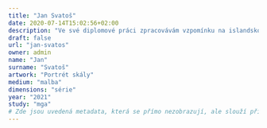 ```yaml
---
title: "Jan Svatoš"
date: 2020-07-14T15:02:56+02:00
description: "Ve své diplomové práci zpracovávám vzpomínku na islandskou skálu skrze sérii abstraktních obrazů ukotvených v estetice procesuální malby."
draft: false
url: "jan-svatos"
owner: admin
name: "Jan"
surname: "Svatoš"
artwork: "Portrét skály"
medium: "malba"
dimensions: "série"
year: "2021"
study: "mga"
# Zde jsou uvedená metadata, která se přímo nezobrazují, ale slouží při generování webu - tagů pro Facebook a Twitter, atd.
---
```

